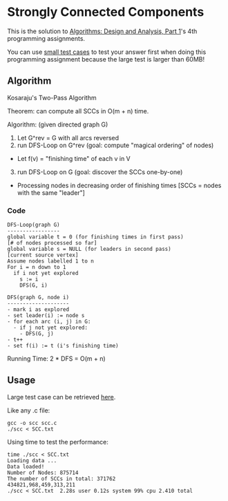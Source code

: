 # Strongly Connected Components

This is the solution to [Algorithms: Design and Analysis, Part
1](https://class.coursera.org/algo-004)'s 4th programming assignments.

You can use [small test
cases](https://class.coursera.org/algo-004/forum/thread?thread_id=1062) to test your answer first when doing
this programming assignment because the large
test is larger than 60MB!

## Algorithm

Kosaraju's Two-Pass Algorithm

Theorem: can compute all SCCs in O(m + n) time.

Algorithm: (given directed graph G)

1. Let G^rev = G with all arcs reversed
2. run DFS-Loop on G^rev (goal: compute "magical ordering" of nodes)
  - Let f(v) = "finishing time" of each v in V
3. run DFS-Loop on G (goal: discover the SCCs one-by-one)
  - Processing nodes in decreasing order of finishing times
[SCCs = nodes with the same "leader"]

### Code

    DFS-Loop(graph G)
    -----------------
    global variable t = 0 (for finishing times in first pass)
    [# of nodes processed so far]
    global variable s = NULL (for leaders in second pass)
    [current source vertex]
    Assume nodes labelled 1 to n
    For i = n down to 1
      if i not yet explored
        s := i
        DFS(G, i)

    DFS(graph G, node i)
    --------------------
    - mark i as explored
    - set leader(i) := node s
    - for each arc (i, j) in G:
      - if j not yet explored:
        - DFS(G, j)
    - t++
    - set f(i) := t (i's finishing time)

Running Time: 2 * DFS = O(m + n)

## Usage

Large test case can be retrieved [here](http://spark-public.s3.amazonaws.com/algo1/programming_prob/SCC.txt).

Like any .c file:

    gcc -o scc scc.c
    ./scc < SCC.txt

Using time to test the performance:

    time ./scc < SCC.txt
    Loading data ...
    Data loaded!
    Number of Nodes: 875714
    The number of SCCs in total: 371762
    434821,968,459,313,211
    ./scc < SCC.txt  2.28s user 0.12s system 99% cpu 2.410 total
